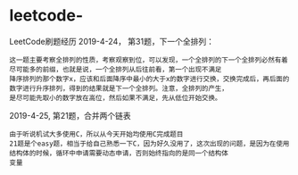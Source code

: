 # leetcode-
LeetCode刷题经历
2019-4-24， 第31题，下一个全排列：
    
    这一题主要考察全排列的性质，考察观察到位，可以发现，一个全排列的下一个全排列必然有着尽可能多的前缀，也就是说，一个全排列从后往前看，第一个出现不满足
    降序排列的那个数字x，应该和后面降序中最小的大于x的数字进行交换，交换完成后，再后面的数字进行升序排列，得到的结果就是下一个全排列。注意，全排列的产生，
    是尽可能先取小的数字放在高位，然后如果不满足，先从低位开始交换。
	

2019-4-25,  第21题，合并两个链表

    由于听说机试大多使用C，所以从今天开始均使用C完成题目
	21题是个easy题，相当于给自己熟悉一下C，因为好久没用了，这次出现的问题，是因为在使用结构体的时候，循环中申请需要动态申请，否则始终指向的是同一个结构体
	变量